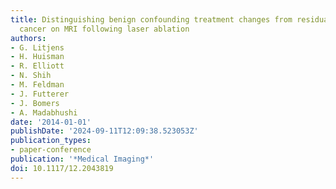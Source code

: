 ```yaml
---
title: Distinguishing benign confounding treatment changes from residual prostate
  cancer on MRI following laser ablation
authors:
- G. Litjens
- H. Huisman
- R. Elliott
- N. Shih
- M. Feldman
- J. Futterer
- J. Bomers
- A. Madabhushi
date: '2014-01-01'
publishDate: '2024-09-11T12:09:38.523053Z'
publication_types:
- paper-conference
publication: '*Medical Imaging*'
doi: 10.1117/12.2043819
---
```

